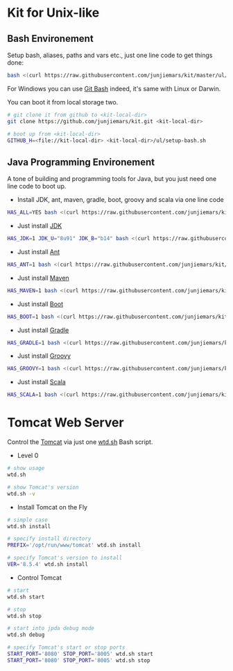 # Kit for Unix-like

## Bash Environement 
Setup bash, aliases, paths and vars etc., just one line code to get things done:
```sh
bash <(curl https://raw.githubusercontent.com/junjiemars/kit/master/ul/setup-bash.sh)
```
For Windiows you can use [Git Bash](https://git-scm.com/downloads) indeed, it's same with Linux or Darwin.

You can boot it from local storage two.
```sh
# git clone it from github to <kit-local-dir>
git clone https://github.com/junjiemars/kit.git <kit-local-dir>

# boot up from <kit-local-dir>
GITHUB_H=<file://kit-local-dir> <kit-local-dir>/ul/setup-bash.sh  
```

## Java Programming Environement
A tone of building and programming tools for Java, but you just need one line code to boot up.

* Install JDK, ant, maven, gradle, boot, groovy and scala via one line code
```sh
HAS_ALL=YES bash <(curl https://raw.githubusercontent.com/junjiemars/kit/master/ul/install-java-kits.sh)
```
* Just install [JDK](http://www.oracle.com/technetwork/java/javase/downloads/index.html)
```sh
HAS_JDK=1 JDK_U="8u91" JDK_B="b14" bash <(curl https://raw.githubusercontent.com/junjiemars/kit/master/ul/install-java-kits.sh)
```
* Just install [Ant](http://ant.apache.org)
```sh
HAS_ANT=1 bash <(curl https://raw.githubusercontent.com/junjiemars/kit/master/ul/install-java-kits.sh)
```
* Just install [Maven](https://maven.apache.org)
```sh
HAS_MAVEN=1 bash <(curl https://raw.githubusercontent.com/junjiemars/kit/master/ul/install-java-kits.sh)
```
* Just install [Boot](http://boot-clj.com)
```sh
HAS_BOOT=1 bash <(curl https://raw.githubusercontent.com/junjiemars/kit/master/ul/install-java-kits.sh)
```
* Just install [Gradle](https://gradle.org)
```sh
HAS_GRADLE=1 bash <(curl https://raw.githubusercontent.com/junjiemars/kit/master/ul/install-java-kits.sh)
```
* Just install [Groovy](http://www.groovy-lang.org)
```sh
HAS_GROOVY=1 bash <(curl https://raw.githubusercontent.com/junjiemars/kit/master/ul/install-java-kits.sh)
```
* Just install [Scala](http://www.scala-lang.org)
```sh
HAS_SCALA=1 bash <(curl https://raw.githubusercontent.com/junjiemars/kit/master/ul/install-java-kits.sh)
```

# Tomcat Web Server
Control the [Tomcat](http://tomcat.apache.org) via just one [wtd.sh](https://raw.githubusercontent.com/junjiemars/kit/master/ul/wtd.sh) Bash script.

* Level 0
```sh
# show usage
wtd.sh

# show Tomcat's version
wtd.sh -v
```
* Install Tomcat on the Fly
```sh
# simple case
wtd.sh install

# specify install directory
PREFIX='/opt/run/www/tomcat' wtd.sh install

# specify Tomcat's version to install
VER='8.5.4' wtd.sh install
```
* Control Tomcat
```sh
# start 
wtd.sh start

# stop
wtd.sh stop

# start into jpda debug mode
wtd.sh debug

# specify Tomcat's start or stop ports
START_PORT='8080' STOP_PORT='8005' wtd.sh start
START_PORT='8080' STOP_PORT='8005' wtd.sh stop 
```